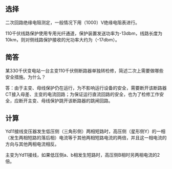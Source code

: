## 选择

二次回路绝缘电阻测定，一般情况下用（1000）V绝缘电阻表进行。

110千伏线路保护使用专用光纤通道，保护装置发送功率为-13dbm，线路长度为10km，则对侧线路保护接收的光功率大约为（-17dbm）。

 

## 简答

某330千伏变电站一台主变110千伏侧断路器单独转检修，简述二次上需要做哪些安全措施。为什么？

答：由于主变、母线保护仍在运行，为不影响运行设备的安全，需要断开该断路器CT接入母差、主变的电流回路；为保证运行直流回路的安全，也为了检修工作安全，应断开主变、母线保护跳开该断路器的跳闸回路。


## 计算
Yd11接线变压器发生低压侧（三角形侧）两相短路时，高压侧（星形侧Y）的一相（发生两相短路的落后相）电流等于其他两相短路电流的两倍，并且这一相电流的方向与其他两相电流相反。

主变为Yd11接线，如果低压侧a、b相发生短路时，高压侧B相时另两相电流的2倍。